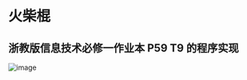 # 火柴棍
## 浙教版信息技术必修一作业本 P59 T9 的程序实现
![image](https://github.com/suntrise/match/assets/89229642/5af71149-99f3-4f98-81ce-49f18917c750)


